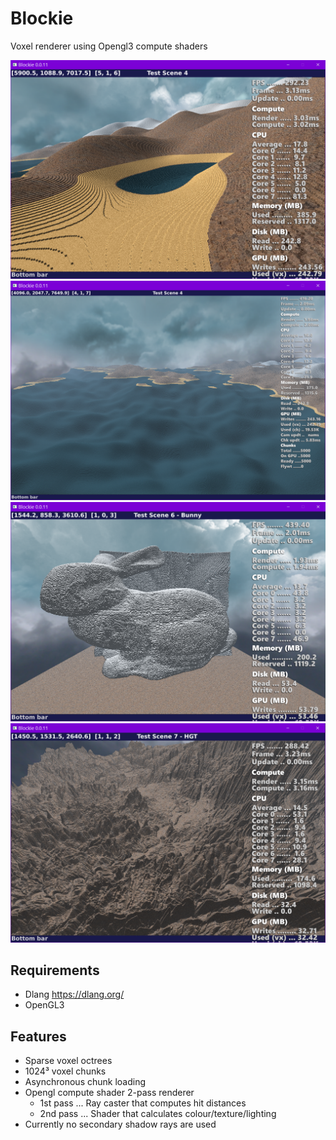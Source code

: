 # Blockie

Voxel renderer using Opengl3 compute shaders

![Chess](screenshots/scene4.png)
![Chess](screenshots/scene4c.png)
![Chess](screenshots/scene6.png)
![Chess](screenshots/scene7.png)

## Requirements
- Dlang https://dlang.org/
- OpenGL3 

## Features
- Sparse voxel octrees 
- 1024³ voxel chunks
- Asynchronous chunk loading
- Opengl compute shader 2-pass renderer
    - 1st pass ... Ray caster that computes hit distances
    - 2nd pass ... Shader that calculates colour/texture/lighting
- Currently no secondary shadow rays are used    


